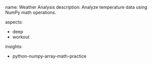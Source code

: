 name: Weather Analysis
description: Analyze temperature data using NumPy math operations.

aspects:
  - deep
  - workout

insights:
  - python-numpy-array-math-practice

